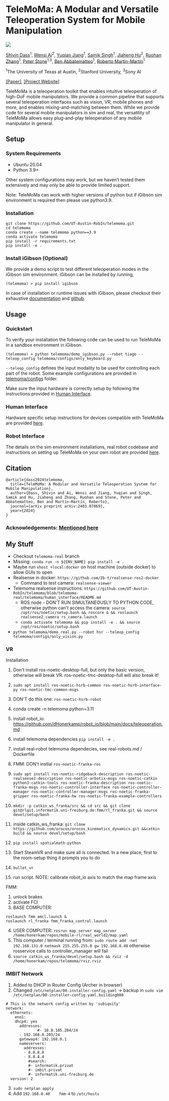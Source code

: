 # TeleMoMa: A Modular and Versatile Teleoperation System for Mobile Manipulation

<img src="assets/telemoma_architecture.png">

[Shivin Dass](https://shivindass.github.io/)<sup>1</sup>, [Wensi Ai](https://wensi-ai.github.io/)<sup>2</sup>, [Yuqian Jiang](https://yuqianjiang.us/)<sup>1</sup>, [Samik Singh]()<sup>1</sup>, [Jiaheng Hu](https://jiahenghu.github.io/)<sup>2</sup>, [Ruohan Zhang](https://ai.stanford.edu/~zharu/)<sup>1</sup>, [Peter Stone](https://www.cs.utexas.edu/~pstone/)<sup>1,3</sup>, [Ben Abbatematteo](https://babbatem.github.io/)<sup>1</sup>, [Roberto Martín-Martín](https://robertomartinmartin.com/)<sup>1</sup>

<sup>1</sup>The University of Texas at Austin, <sup>2</sup>Stanford University, <sup>3</sup>Sony AI

[[Paper]](https://arxiv.org/abs/2403.07869), [[Project Website]](https://robin-lab.cs.utexas.edu/telemoma-web/)

TeleMoMa is a teleoperation toolkit that enables intuitive teleoperation of high-DoF mobile manipulators. We provide a common pipeline that supports several teleoperation interfaces such as vision, VR, mobile phones and more, and enables mixing-and-matching between them. While we provide code for several mobile manipulators in sim and real, the versatility of TeleMoMa allows easy plug-and-play teleoperation of any mobile manipulator in general. 

## Setup  
### System Requirements
- Ubuntu 20.04
- Python 3.9+

Other system configurations may work, but we haven’t tested them extensively and may only be able to provide limited support.

Note: TeleMoMa can work with higher versions of python but if iGibson sim environment is required then please use python3.9.

### Installation

```
git clone https://github.com/UT-Austin-RobIn/telemoma.git
cd telemoma
conda create --name telemoma python==3.9
conda activate telemoma
pip install -r requirements.txt
pip install -e .
```

### Install iGibson (Optional)
We provide a demo script to test different teleoperation modes in the iGibson sim environment. iGibson can be installed by running,
```
(telemoma) > pip install igibson
```
In case of installation or runtime issues with iGibson, please checkout their exhaustive [documentation](https://stanfordvl.github.io/iGibson/) and [github](https://github.com/StanfordVL/iGibson).

## Usage

### Quickstart

To verify your installation the following code can be used to run TeleMoMa in a sandbox environment in iGibson.
```
(telemoma) > python telemoma/demo_igibson.py --robot tiago --teleop_config telemoma/configs/only_keyboard.py 
```

```--teleop_config``` defines the input modality to be used for controlling each part of the robot. Some example configurations are provided in [telemoma/configs](telemoma/configs/) folder.

Make sure the input hardware is correctly setup by following the instructions provided in [Human Interface](telemoma/human_interface/README.md).

### Human Interface
Hardware specific setup instructions for devices compatible with TeleMoMa are provided [here](telemoma/human_interface/README.md).

### Robot Interface
The details on the sim environment installations, real robot codebase and instructions on setting up TeleMoMa on your own robot are provided [here](telemoma/robot_interface/README.md).

## Citation
```
@article{dass2024telemoma,
  title={TeleMoMa: A Modular and Versatile Teleoperation System for Mobile Manipulation},
  author={Dass, Shivin and Ai, Wensi and Jiang, Yuqian and Singh, Samik and Hu, Jiaheng and Zhang, Ruohan and Stone, Peter and Abbatematteo, Ben and Martín-Martín, Roberto},
  journal={arXiv preprint arXiv:2403.07869},
  year={2024}
}
```

### Acknowledgements: [Mentioned here](acknowledgements.md)



## My Stuff
- Checkout `telemoma-real` branch
- Missing: `conda run -n ${ENV_NAME} pip install -e .`
- Maybe run `xhost +local:docker` on host machine (outside docker) to allow GUIs to open
- Realsense in docker: `https://github.com/2b-t/realsense-ros2-docker`
  - Command to test camera: `realsense-viewer`
- Telemoma realsense instructions: `https://github.com/UT-Austin-RobIn/telemoma/blob/telemoma-real/telemoma/human_interface/README.md`
  - ROS node - DON'T RUN SIMULTANEOUSLY TO PYTHON CODE, otherwise python can't access the camera: `source /opt/ros/noetic/setup.bash && roscore & && roslaunch realsense2_camera rs_camera.launch`
  - `conda activate telemoma && pip install -e . && source /opt/ros/noetic/setup.bash`
- `python telemoma/demo_real.py --robot hsr --teleop_config telemoma/configs/only_vision.py`


### VR
Installation
1. Don't install ros-noetic-desktop-full, but only the basic version, otherwise will break VR. ros-noetic-tmc-desktop-full will also break it!
2. `sudo apt install ros-noetic-hsrb-common ros-noetic-hsrb-interface-py ros-noetic-tmc-common-msgs`
3. DON'T do this one: `ros-noetic-hsrb-robot`
4. conda create -n telemoma python=3.11
5. install robot_io: https://github.com/dHonerkamp/robot_io/blob/main/docs/teleoperation.md
6. install telemoma dependencies `pip install -e .`
7. install real-robot telemoma dependecies, see real-robots.md / Dockerfile
8. FMM: DON't instlal `ros-noetic-franka-ros`
9. `sudo apt install ros-noetic-ridgeback-description ros-noetic-realsense2-description ros-noetic-arbotix-msgs ros-noetic-catkin python3-catkin-tools ros-noetic-franka-description ros-noetic-franka-msgs ros-noetic-controller-interface ros-noetic-controller-manager ros-noetic-controller-manager-msgs ros-noetic-franka-gripper ros-noetic-franka-hw ros-noetic-franka-example-controllers`

10. `mkdir -p catkin_ws_franka/src && cd src && git clone git@rlgit.informatik.uni-freiburg.de:fmm/rl_franka.git && source devel/setup/bash`
11. inside catkin_ws_franka: `git clone https://github.com/orocos/orocos_kinematics_dynamics.git &&catkin build && source devel/setup/bash`
12. `pip install spatialmath-python`

1. Start SteamVR and make sure all is connected. In a new place, first to the room-setup thing it prompts you to do
2. `bullet_vr`
3. run script. NOTE: calibrate robot_io axis to match the map frame axis

FMM:
1. unlock brakes
2. activate FCI
3. BASE COMPUTER: 
```
roslaunch fmm amcl.launch &
roslaunch rl_franka fmm_franka_control.launch
```
4. USER COMPUTER: 
`rosrun map_server map_server /home/honerkam/repos/mobile-rl/real_world2/map.yaml`
5. This computer / terminal running from: `sudo route add -net 192.168.131.0 netmask 255.255.255.0 gw 192.168.0.40` otherwise rosservice calls to controller_manager will fail
6. `source catkin_ws_franka/devel/setup.bash && rviz -d /home/honerkam/repos/telemoma/rviz.rviz`



### IMBIT Network
1. Added to DHCP in Router Config (Archer in browser)
2. Changed `/etc/netplan/00-installer-config.yaml` -> backup in `sudo vim /etc/netplan/00-installer-config.yaml.building080`
```
# This is the network config written by 'subiquity'
network:
  ethernets:
    eno1:
    dhcp4: yes
      addresses:
              #- 10.8.105.204/24
      - 192.168.0.205/24
      gateway4: 192.168.0.1
      nameservers:
        addresses:
        - 8.8.8.8
        - 8.8.4.4
          #search:
          #- informatik.privat
          #- imbit.privat
          #- informatik.uni-freiburg.de
  version: 2
```
3. `sudo netplan apply`
4. Add `192.168.0.40    fmm-4` to `/etc/hosts`



